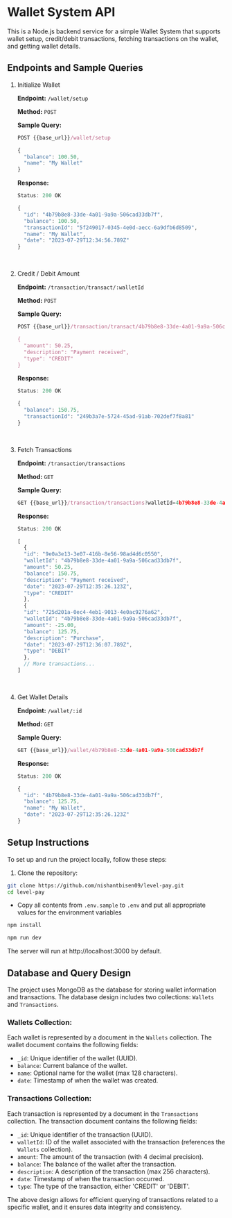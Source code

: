 # Wallet System API

This is a Node.js backend service for a simple Wallet System that supports wallet setup, credit/debit transactions, fetching transactions on the wallet, and getting wallet details.

## Endpoints and Sample Queries

1. Initialize Wallet

   **Endpoint:** `/wallet/setup`

   **Method:** `POST`

   **Sample Query:**

    ```javascript
    POST {{base_url}}/wallet/setup
    
    {
      "balance": 100.50,
      "name": "My Wallet"
    }
    ```
    **Response:**
    
    ```javascript
    Status: 200 OK
    
    {
      "id": "4b79b8e8-33de-4a01-9a9a-506cad33db7f",
      "balance": 100.50,
      "transactionId": "5f249017-0345-4e0d-aecc-6a9dfb6d8509",
      "name": "My Wallet",
      "date": "2023-07-29T12:34:56.789Z"
    }
    ```
<br />

2. Credit / Debit Amount

    **Endpoint:** `/transaction/transact/:walletId`
    
    **Method:** `POST`
    
    **Sample Query:**
    
    ```javascript
    POST {{base_url}}/transaction/transact/4b79b8e8-33de-4a01-9a9a-506cad33db7f
    
    {
      "amount": 50.25,
      "description": "Payment received",
      "type": "CREDIT"
    }
    ```
    
    **Response:**
    
    ```javascript
    Status: 200 OK
    
    {
      "balance": 150.75,
      "transactionId": "249b3a7e-5724-45ad-91ab-702def7f8a81"
    }
    ```
<br />

3. Fetch Transactions

    **Endpoint:** `/transaction/transactions`
    
    **Method:** `GET`
    
    **Sample Query:**
    
    ```javascript
    GET {{base_url}}/transaction/transactions?walletId=4b79b8e8-33de-4a01-9a9a-506cad33db7f&skip=0&limit=5
    ```
    
    **Response:**
    
    ```javascript
    Status: 200 OK
    
    [
      {
      "id": "9e0a3e13-3e07-416b-8e56-98ad4d6c0550",
      "walletId": "4b79b8e8-33de-4a01-9a9a-506cad33db7f",
      "amount": 50.25,
      "balance": 150.75,
      "description": "Payment received",
      "date": "2023-07-29T12:35:26.123Z",
      "type": "CREDIT"
      },
      {
      "id": "725d201a-0ec4-4eb1-9013-4e0ac9276a62",
      "walletId": "4b79b8e8-33de-4a01-9a9a-506cad33db7f",
      "amount": -25.00,
      "balance": 125.75,
      "description": "Purchase",
      "date": "2023-07-29T12:36:07.789Z",
      "type": "DEBIT"
      },
      // More transactions...
    ]
    ```
<br />

4. Get Wallet Details

    **Endpoint:** `/wallet/:id`
    
    **Method:** `GET`
    
    **Sample Query:**
    
    ```javascript
    GET {{base_url}}/wallet/4b79b8e8-33de-4a01-9a9a-506cad33db7f
    ```
    
    **Response:**
    
    ```javascript
    Status: 200 OK
    
    {
      "id": "4b79b8e8-33de-4a01-9a9a-506cad33db7f",
      "balance": 125.75,
      "name": "My Wallet",
      "date": "2023-07-29T12:35:26.123Z"
    }
    ```


## Setup Instructions

To set up and run the project locally, follow these steps:

1. Clone the repository:

```bash
git clone https://github.com/nishantbisen09/level-pay.git
cd level-pay
```
- Copy all contents from `.env.sample` to `.env` and put all appropriate values for the environment variables

```bash
npm install
```

```bash
npm run dev
```

The server will run at http://localhost:3000 by default.

## Database and Query Design

The project uses MongoDB as the database for storing wallet information and transactions. The database design includes two collections: `Wallets` and `Transactions`.

### Wallets Collection:

Each wallet is represented by a document in the `Wallets` collection. The wallet document contains the following fields:

- `_id`: Unique identifier of the wallet (UUID).
- `balance`: Current balance of the wallet.
- `name`: Optional name for the wallet (max 128 characters).
- `date`: Timestamp of when the wallet was created.

### Transactions Collection:

Each transaction is represented by a document in the `Transactions` collection. The transaction document contains the following fields:

- `_id`: Unique identifier of the transaction (UUID).
- `walletId`: ID of the wallet associated with the transaction (references the `Wallets` collection).
- `amount`: The amount of the transaction (with 4 decimal precision).
- `balance`: The balance of the wallet after the transaction.
- `description`: A description of the transaction (max 256 characters).
- `date`: Timestamp of when the transaction occurred.
- `type`: The type of the transaction, either 'CREDIT' or 'DEBIT'.

The above design allows for efficient querying of transactions related to a specific wallet, and it ensures data integrity and consistency.











